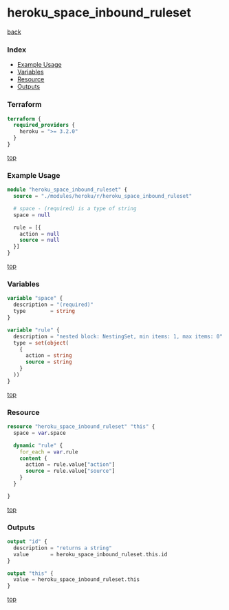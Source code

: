 # heroku_space_inbound_ruleset

[back](../heroku.md)

### Index

- [Example Usage](#example-usage)
- [Variables](#variables)
- [Resource](#resource)
- [Outputs](#outputs)

### Terraform

```terraform
terraform {
  required_providers {
    heroku = ">= 3.2.0"
  }
}
```

[top](#index)

### Example Usage

```terraform
module "heroku_space_inbound_ruleset" {
  source = "./modules/heroku/r/heroku_space_inbound_ruleset"

  # space - (required) is a type of string
  space = null

  rule = [{
    action = null
    source = null
  }]
}
```

[top](#index)

### Variables

```terraform
variable "space" {
  description = "(required)"
  type        = string
}

variable "rule" {
  description = "nested block: NestingSet, min items: 1, max items: 0"
  type = set(object(
    {
      action = string
      source = string
    }
  ))
}
```

[top](#index)

### Resource

```terraform
resource "heroku_space_inbound_ruleset" "this" {
  space = var.space

  dynamic "rule" {
    for_each = var.rule
    content {
      action = rule.value["action"]
      source = rule.value["source"]
    }
  }

}
```

[top](#index)

### Outputs

```terraform
output "id" {
  description = "returns a string"
  value       = heroku_space_inbound_ruleset.this.id
}

output "this" {
  value = heroku_space_inbound_ruleset.this
}
```

[top](#index)